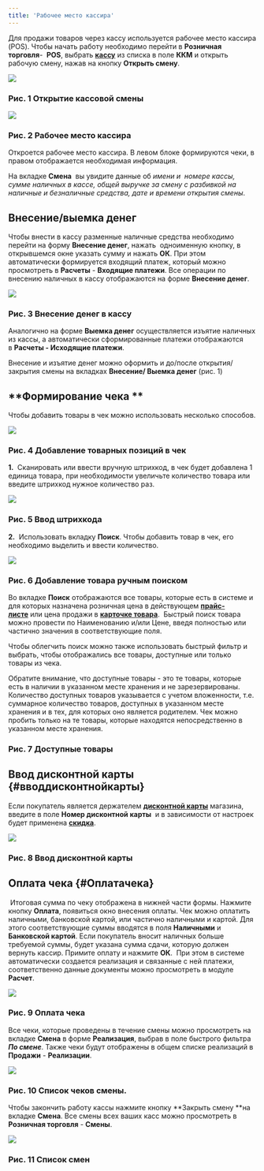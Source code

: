 ```yaml
---
title: 'Рабочее место кассира'
---
```


Для продажи товаров через кассу используется рабочее место кассира (POS). Чтобы начать работу необходимо перейти в **Розничная торговля**-  **POS**, выбрать [**кассу**](Cash_registers.md) из списка в поле **ККМ** и открыть рабочую смену, нажав на кнопку **Открыть смену**. 

![](attachments/1146945/1147235.png)

### Рис. 1 Открытие кассовой смены

  

![](attachments/1146945/1147238.png)

### Рис. 2 Рабочее место кассира

  

Откроется рабочее место кассира. В левом блоке формируются чеки, в правом отображается необходимая информация.

На вкладке **Смена**  вы увидите данные об *имени и  номере кассы, сумме наличных в кассе, общей выручке за смену с разбивкой на наличные и безналичные средства, дате и времени открытия смены*.

## **Внесение/выемка денег**

Чтобы внести в кассу разменные наличные средства необходимо перейти на форму **Внесение денег**, нажать  одноименную кнопку, в открывшемся окне указать сумму и нажать **ОК**. При этом автоматически формируется входящий платеж, который можно просмотреть в **Расчеты** - **Входящие платежи**. Все операции по внесению наличных в кассу отображаются на форме **Внесение денег**.

![](attachments/1146945/1147237.png)

### Рис. 3 Внесение денег в кассу

  

Аналогично на форме **Выемка денег** осуществляется изъятие наличных из кассы, а автоматически сформированные платежи отображаются в **Расчеты - Исходящие платежи**. 

Внесение и изъятие денег можно оформить и до/после открытия/ закрытия смены на вкладках **Внесение/ Выемка денег** (рис. 1)

## **Формирование чека **

Чтобы добавить товары в чек можно использовать несколько способов.

![](attachments/1146945/1147251.png)

### Рис. 4 Добавление товарных позиций в чек

  

**1.**  Сканировать или ввести вручную штрихкод, в чек будет добавлена 1 единица товара, при необходимости увеличьте количество товара или введите штрихкод нужное количество раз.

![](attachments/1146945/1147249.png)

### Рис. 5 Ввод штрихкода

  

**2.**  Использовать вкладку **Поиск**. Чтобы добавить товар в чек, его необходимо выделить и ввести количество. 

![](attachments/1146945/1147248.png)

### Рис. 6 Добавление товара ручным поиском

Во вкладке **Поиск** отображаются все товары, которые есть в системе и для которых назначена розничная цена в действующем **[прайс-листе](Pricelists.md)** или цена продажи в [**карточке товара**](Items_directory.md).  Быстрый поиск товара можно провести по Наименованию и/или Цене, введя полностью или частично значения в соответствующие поля. 

Чтобы облегчить поиск можно также использовать быстрый фильтр и выбрать, чтобы отображались все товары, доступные или только товары из чека.

Обратите внимание, что доступные товары - это те товары, которые есть в наличии в указанном месте хранения и не зарезервированы. Количество доступных товаров указывается с учетом вложенности, т.е. суммарное количество товаров, доступных в указанном месте хранения и в тех, для которых оно является родителем. Чек можно пробить только на те товары, которые находятся непосредственно в указанном месте хранения.

  

### Рис. 7 Доступные товары

  

## **Ввод дисконтной карты** {#вводдисконтнойкарты}

Если покупатель является держателем [**дисконтной карты**](Discount_cards.md) магазина, введите в поле **Номер дисконтной карты**  и в зависимости от настроек будет применена [**скидка**](Discount_settings.md).

![](attachments/1146945/1147259.png)

### Рис. 8 Ввод дисконтной карты

  

## **Оплата чека** {#Оплатачека}

 Итоговая сумма по чеку отображена в нижней части формы. Нажмите кнопку **Оплата**, появиться окно внесения оплаты. Чек можно оплатить наличными, банковской картой, или частично наличными и картой. Для этого соответствующие суммы вводятся в поля **Наличными** и **Банковской картой**. Если покупатель вносит наличных больше требуемой суммы, будет указана сумма сдачи, которую должен вернуть кассир. Примите оплату и нажмите **ОК**.  При этом в системе автоматически создается реализация и связанные с ней платежи, соответственно данные документы можно просмотреть в модуле **Расчет**.

![](attachments/1146945/1147258.png)

### Рис. 9 Оплата чека

  

Все чеки, которые проведены в течение смены можно просмотреть на вкладке **Смена** в форме **Реализация**, выбрав в поле быстрого фильтра ***По смене***. Также чеки будут отображены в общем списке реализаций в **Продажи** - **Реализации**. 

![](attachments/1146945/1147260.png)

### Рис. 10 Список чеков смены.

  

Чтобы закончить работу кассы нажмите кнопку **Закрыть смену **на вкладке **Смена**. Все смены всех ваших касс можно просмотреть в **Розничная торговля** - **Смены**.

![](attachments/1146945/1147255.png)

### Рис. 11 Список смен 

  


